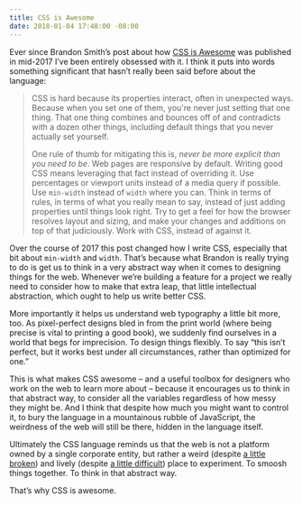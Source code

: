 ```yaml
---
title: CSS is Awesome
date: 2018-01-04 17:48:00 -08:00
---
```


Ever since Brandon Smith’s post about how [CSS is Awesome](https://css-tricks.com/css-is-awesome/) was published in mid-2017 I’ve been entirely obsessed with it. I think it puts into words something significant that hasn’t really been said before about the language: 

> CSS is hard because its properties interact, often in unexpected ways. Because when you set one of them, you're never just setting that one thing. That one thing combines and bounces off of and contradicts with a dozen other things, including default things that you never actually set yourself.
> 
> One rule of thumb for mitigating this is, *never be more explicit than you need to be*. Web pages are responsive by default. Writing good CSS means leveraging that fact instead of overriding it. Use percentages or viewport units instead of a media query if possible. Use `min-width` instead of `width` where you can. Think in terms of rules, in terms of what you really mean to say, instead of just adding properties until things look right. Try to get a feel for how the browser resolves layout and sizing, and make your changes and additions on top of that judiciously. Work with CSS, instead of against it.

Over the course of 2017 this post changed how I write CSS, especially that bit about `min-width` and `width`. That’s because what Brandon is really trying to do is get us to think in a very abstract way when it comes to designing things for the web. Whenever we’re building a feature for a project we really need to consider how to make that extra leap, that little intellectual abstraction, which ought to help us write better CSS. 

More importantly it helps us understand web typography a little bit more, too. As pixel-perfect designs bled in from the print world (where being precise is vital to printing a good book), we suddenly find ourselves in a world that begs for imprecision. To design things flexibly. To say “this isn’t perfect, but it works best under all circumstances, rather than optimized for one.”

This is what makes CSS awesome – and a useful toolbox for designers who work on the web to learn more about – because it encourages us to think in that abstract way, to consider all the variables regardless of how messy they might be. And I think that despite how much you might want to control it, to bury the language in a mountainous rubble of JavaScript, the weirdness of the web will still be there, hidden in the language itself.

Ultimately the CSS language reminds us that the web is not a platform owned by a single corporate entity, but rather a weird (despite [a little broken](https://59082b85190a510906571095.preview.siteleaf.com/notes/an-incomplete-list-of-mistakes/)) and lively (despite [a little difficult](https://59082b85190a510906571095.preview.siteleaf.com/notes/in-defense-of-webfonts/)) place to experiment. To smoosh things together. To think in that abstract way.

That’s why CSS is awesome.